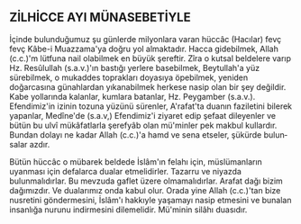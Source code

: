 ## ZİLHİCCE AYI MÜNASEBETİYLE

İçinde bulunduğumuz şu günlerde milyon­lara varan hüccâc (Hacılar) fevç fevç Kâbe-i Muazzama'ya doğru yol almaktadır. Hacca gi­debilmek, Allah (c.c.)'m lütfuna nail olabilmek en büyük şereftir. Zîra o kutsal beldelere va­rıp Hz. Resûlullah (s.a.v.)'ın bastığı yerlere basebilmek, Beytullah'a yüz sürebilmek, o mukad­des toprakları doyasıya öpebilmek, yeniden doğarcasına günahlardan yıkanabilmek herke­se nasip olan bir şey değildir. Kabe yolların­da kalanlar, kumlara batanlar, Hz. Peygamber (s.a.v.). Efendimiz'in izinin tozuna yüzünü sürenler, A'rafat'ta duanın faziletini bilerek ya­panlar, Medîne'de (s.a.v,) Efendimiz'i ziyaret edip şefaat dileyenler ve bütün bu ulvî mü­kâfatlarla şerefyâb olan mü'minler pek mak­bul kullardır. Bundan dolayı ne kadar Allah (c.c.)'a hamd ve sena etseler, şükürde bulun­salar azdır.

Bütün hüccâc o mübarek beldede İslâm'­ın felahı için, müslümanların uyanması için defalarca dualar etmelidirler. Tazarru ve ni­yazda bulunmalıdırlar. Bu mevzuda gaflet üze­re olmamalıdırlar. Arafat dağı bizim dağımızdır. Ve dualarımız onda kabul olur. Orada yi­ne Allah (c.c.)'tan bize nusretini göndermesi­ni, İslâm'ı hakkıyle yaşamayı nasip etmesini ve bunalan insanlığa nurunu indirmesini dile­melidir. Mü'minin silâhı duasıdır.
